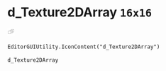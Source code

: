 # d_Texture2DArray `16x16`
<img src="/img/d_Texture2DArray.png" width=16 height=16>

``` CSharp
EditorGUIUtility.IconContent("d_Texture2DArray")
```
```
d_Texture2DArray
```
